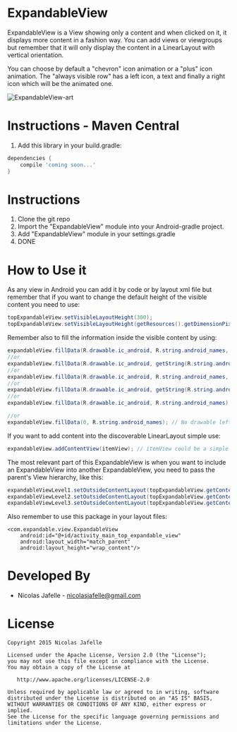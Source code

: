 ExpandableView
==============

ExpandableView is a View showing only a content and when clicked on it, it displays more content in a fashion way. You can add views or viewgroups but remember that it will only display the content in a LinearLayout with vertical orientation.<br>

You can choose by default a "chevron" icon animation or a "plus" icon animation. The "always visible row" has a left icon, a text and finally a right icon which will be the animated one.

![ExpandableView-art](https://raw.githubusercontent.com/nicolasjafelle/ExpandableView/master/art/Example.gif)

Instructions - Maven Central
============

1. Add this library in your build.gradle:

```groovy
dependencies {
    compile 'coming soon...'
}
```

Instructions
============

1. Clone the git repo
2. Import the "ExpandableView" module into your Android-gradle project.
3. Add "ExpandableView" module in your settings.gradle
4. DONE


How to Use it
================

As any view in Android you can add it by code or by layout xml file but remember that if you want to change the default height of the visible content you need to use:
``` java
topExpandableView.setVisibleLayoutHeight(300);
topExpandableView.setVisibleLayoutHeight(getResources().getDimensionPixelSize(R.dimen.new_height));
```

Remember also to fill the information inside the visible content by using:
``` java
expandableView.fillData(R.drawable.ic_android, R.string.android_names, true);
//or
expandableView.fillData(R.drawable.ic_android, getString(R.string.android_names), true);
//or
expandableView.fillData(R.drawable.ic_android, R.string.android_names, true);
//or
expandableView.fillData(R.drawable.ic_android, getString(R.string.android_names));
//or
expandableView.fillData(R.drawable.ic_android, R.string.android_names);

//or
expandableView.fillData(0, R.string.android_names); // No drawable left by passing 0.
```

If you want to add content into the discoverable LinearLayout simple use:
``` java
expandableView.addContentView(itemView); // itemView could be a simple TextView or more complex custom views
```

The most relevant part of this ExpandableView is when you want to include an ExpandableView into another ExpandableView, you need to pass the parent's View hierarchy, like this:
``` java
expandableViewLevel1.setOutsideContentLayout(topExpandableView.getContentLayout()); // 1 Level
expandableViewLevel2.setOutsideContentLayout(topExpandableView.getContentLayout(), expandableViewLevel1.getContentLayout()); // 2 Levels
expandableViewLevel3.setOutsideContentLayout(topExpandableView.getContentLayout(), expandableViewLevel1.getContentLayout(), expandableViewLevel2.getContentLayout()); // 3 Levels
```

Also remember to use this package in your layout files: 

	<com.expandable.view.ExpandableView
		android:id="@+id/activity_main_top_expandable_view"
		android:layout_width="match_parent"
		android:layout_height="wrap_content"/>


Developed By
================

* Nicolas Jafelle - <nicolasjafelle@gmail.com>


License
================

    Copyright 2015 Nicolas Jafelle

    Licensed under the Apache License, Version 2.0 (the "License");
    you may not use this file except in compliance with the License.
    You may obtain a copy of the License at

       http://www.apache.org/licenses/LICENSE-2.0

    Unless required by applicable law or agreed to in writing, software
    distributed under the License is distributed on an "AS IS" BASIS,
    WITHOUT WARRANTIES OR CONDITIONS OF ANY KIND, either express or implied.
    See the License for the specific language governing permissions and
    limitations under the License.
